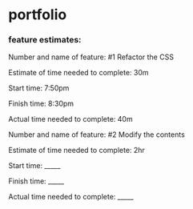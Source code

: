 # portfolio

### feature estimates:

Number and name of feature: #1 Refactor the CSS

Estimate of time needed to complete: 30m

Start time: 7:50pm

Finish time: 8:30pm

Actual time needed to complete: 40m

Number and name of feature: #2 Modify the contents

Estimate of time needed to complete: 2hr

Start time: _____

Finish time: _____

Actual time needed to complete: _____




